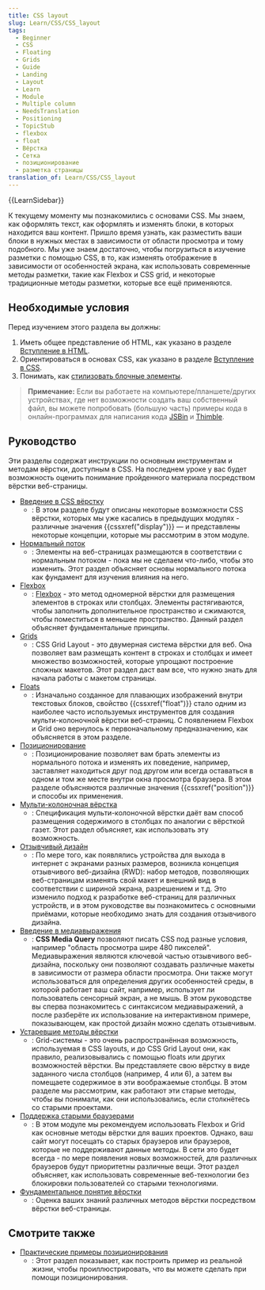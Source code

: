 ```yaml
---
title: CSS layout
slug: Learn/CSS/CSS_layout
tags:
  - Beginner
  - CSS
  - Floating
  - Grids
  - Guide
  - Landing
  - Layout
  - Learn
  - Module
  - Multiple column
  - NeedsTranslation
  - Positioning
  - TopicStub
  - flexbox
  - float
  - Вёрстка
  - Сетка
  - позиционирование
  - разметка страницы
translation_of: Learn/CSS/CSS_layout
---
```

{{LearnSidebar}}

К текущему моменту мы познакомились с основами CSS. Мы знаем, как оформлять текст, как оформлять и изменять блоки, в которых находится ваш контент. Пришло время узнать, как разместить ваши блоки в нужных местах в зависимости от области просмотра и тому подобного. Мы уже знаем достаточно, чтобы погрузиться в изучение разметки с помощью CSS, в то, как изменять отображение в зависимости от особенностей экрана, как использовать современные методы разметки, такие как Flexbox и CSS grid, и некоторые традиционные методы разметки, которые все ещё применяются.

## Необходимые условия

Перед изучением этого раздела вы должны:

1. Иметь общее представление об HTML, как указано в разделе [Вступление в HTML](/ru/docs/Learn/HTML/Introduction_to_HTML).
2. Ориентироваться в основах CSS, как указано в разделе [Вступление в CSS](/ru/docs/Learn/CSS/First_steps).
3. Понимать, как [стилизовать блочные элементы](/ru/docs/Learn/CSS/Building_blocks).

> **Примечание:** Если вы работаете на компьютере/планшете/других устройствах, где нет возможности создать ваш собственный файл, вы можете попробовать (большую часть) примеры кода в онлайн-программах для написания кода [JSBin](http://jsbin.com/) и [Thimble](https://thimble.mozilla.org/).

## Руководство

Эти разделы содержат инструкции по основным инструментам и методам вёрстки, доступным в CSS. На последнем уроке у вас будет возможность оценить понимание пройденного материала посредством вёрстки веб-страницы.

- [Введение в CSS вёрстку](/ru/docs/Learn/CSS/CSS_layout/Introduction)
  - : В этом разделе будут описаны некоторые возможности CSS вёрстки, которых мы уже касались в предыдущих модулях - различные значения {{cssxref("display")}} — и представлены некоторые концепции, которые мы рассмотрим в этом модуле.
- [Нормальный поток](/ru/docs/Learn/CSS/CSS_layout/Normal_Flow)
  - : Элементы на веб-страницах размещаются в соответствии с нормальным потоком - пока мы не сделаем что-либо, чтобы это изменить. Этот раздел объясняет основы нормального потока как фундамент для изучения влияния на него.
- [Flexbox](/ru/docs/Learn/CSS/CSS_layout/Flexbox)
  - : [Flexbox](/ru/docs/Web/CSS/CSS_Flexible_Box_Layout/Typical_Use_Cases_of_Flexbox) - это метод одномерной вёрстки для размещения элементов в строках или столбцах. Элементы растягиваются, чтобы заполнить дополнительное пространство и сжимаются, чтобы поместиться в меньшее пространство. Данный раздел объясняет фундаментальные принципы.
- [Grids](/ru/docs/Learn/CSS/CSS_layout/Grids)
  - : CSS Grid Layout - это двумерная система вёрстки для веб. Она позволяет вам размещать контент в строках и столбцах и имеет множество возможностей, которые упрощают построение сложных макетов. Этот раздел даст вам все, что нужно знать для начала работы с макетом страницы.
- [Floats](/ru/docs/Learn/CSS/CSS_layout/Floats)
  - : Изначально созданное для плавающих изображений внутри текстовых блоков, свойство {{cssxref("float")}} стало одним из наиболее часто используемых инструментов для создания мульти-колоночной вёрстки веб-страниц. С появлением Flexbox и Grid оно вернулось к первоначальному предназначению, как объясняется в этом разделе.
- [Позиционирование](/ru/docs/Learn/CSS/CSS_layout/Positioning)
  - : Позиционирование позволяет вам брать элементы из нормального потока и изменять их поведение, например, заставляет находиться друг под другом или всегда оставаться в одном и том же месте внутри окна просмотра браузера. В этом разделе объясняются различные значения {{cssxref("position")}} и способы их применения.
- [Мульти-колоночная вёрстка](/ru/docs/Learn/CSS/CSS_layout/Multiple-column_Layout)
  - : Спецификация мульти-колоночной вёрстки даёт вам способ размещения содержимого в столбцах по аналогии с вёрсткой газет. Этот раздел объясняет, как использовать эту возможность.
- [Отзывчивый дизайн](/ru/docs/Learn/CSS/CSS_layout/Responsive_Design)
  - : По мере того, как появлялись устройства для выхода в интернет с экранами разных размеров, возникла концепция отзывчивого веб-дизайна (RWD): набор методов, позволяющих веб-страницам изменять свой макет и внешний вид в соответствии с шириной экрана, разрешением и т.д. Это изменило подход к разработке веб-страниц для различных устройств, и в этом руководстве вы познакомитесь с основными приёмами, которые необходимо знать для создания отзывчивого дизайна.
- [Введение в медиавыражения](/en-US/docs/Learn/CSS/CSS_layout/Media_queries)
  - : **CSS Media Query** позволяют писать CSS под разные условия, например "область просмотра шире 480 пикселей". Медиавыражения являются ключевой частью отзывчивого веб-дизайна, поскольку они позволяют создавать различные макеты в зависимости от размера области просмотра. Они также могут использоваться для определения других особенностей среды, в которой работает ваш сайт, например, использует ли пользователь сенсорный экран, а не мышь. В этом руководстве вы сперва познакомитесь с синтаксисом медиавыражений, а после разберёте их использование на интерактивном примере, показывающем, как простой дизайн можно сделать отзывчивым.
- [Устаревшие методы вёрстки](/ru/docs/Learn/CSS/CSS_layout/Legacy_Layout_Methods)
  - : Grid-системы - это очень распространённая возможность, используемая в CSS layouts, и до CSS Grid Layout они, как правило, реализовывались с помощью floats или других возможностей вёрстки. Вы представляете свою вёрстку в виде заданного числа столбцов (например, 4 или 6), а затем вы помещаете содержимое в эти воображаемые столбцы. В этом разделе мы рассмотрим, как работают эти старые методы, чтобы вы понимали, как они использовались, если столкнётесь со старыми проектами.
- [Поддержка старыми браузерами](/en-US/docs/Learn/CSS/CSS_layout/Supporting_Older_Browsers)
  - : В этом модуле мы рекомендуем использовать Flexbox и Grid как основные методы вёрстки для ваших проектов. Однако, ваш сайт могут посещать со старых браузеров или браузеров, которые не поддерживают данные методы. В сети это будет всегда - по мере появления новых возможностей, для различных браузеров будут приоритетны различные вещи. Этот раздел объясняет, как использовать современные веб-технологии без блокировки пользователей со старыми технологиями.
- [Фундаментальное понятие вёрстки](/ru/docs/Learn/CSS/CSS_layout/Fundamental_Layout_Comprehension)
  - : Оценка ваших знаний различных методов вёрстки посредством вёрстки веб-страницы.

## Смотрите также

- [Практические примеры позиционирования](/ru/docs/Learn/CSS/CSS_layout/Practical_positioning_examples)
  - : Этот раздел показывает, как построить пример из реальной жизни, чтобы проиллюстрировать, что вы можете сделать при помощи позиционирования.
